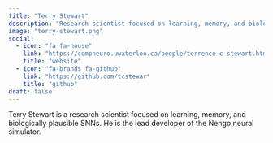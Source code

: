 ```yaml
---
title: "Terry Stewart"
description: "Research scientist focused on learning, memory, and biologically plausible SNNs. Lead developer of the Nengo neural simulator."
image: "terry-stewart.png"
social:
  - icon: "fa fa-house"
    link: "https://compneuro.uwaterloo.ca/people/terrence-c-stewart.html"
    title: "website"
  - icon: "fa-brands fa-github"
    link: "https://github.com/tcstewar"
    title: "github"
draft: false
---
```

Terry Stewart is a research scientist focused on learning, memory, and biologically plausible SNNs. He is the lead developer of the Nengo neural simulator.

